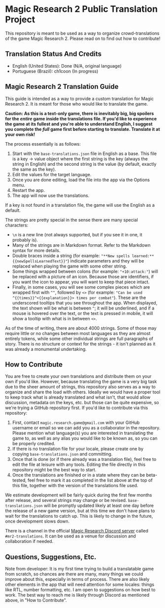 # Magic Research 2 Public Translation Project

This repository is meant to be used as a way to organize crowd-translations of the game Magic Research 2. Please read on to find out how to contribute!

## Translation Status And Credits

* English (United States): Done (N/A, original language)
* Portuguese (Brazil): ch1coon (In progress)

## Magic Research 2 Translation Guide

This guide is intended as a way to provide a custom translation for Magic Research 2. It is meant for those who would like to translate the game.

**Caution: As this is a text-only game, there is inevitably big, big spoilers for the _entire_ game inside the translations file. If you'd like to experience the game at its fullest and you're able to understand English, I suggest you complete the _full_ game first before starting to translate. Translate it at your own risk!**

The process essentially is as follows:

1. Start with the `base-translations.json` file in English as a base. This file is a key -> value object where the first string is the key (always the string in English) and the second string is the value (by default, exactly the same as the key).
2. Edit the values for the target language.
3. Once you are done editing, load the file into the app via the Options menu.
4. Restart the app.
5. The app will now use the translations.

If a key is not found in a translation file, the game will use the English as a default.

The strings are pretty special in the sense there are many special characters:

- `\n` is a new line (not always supported, but if you see it in one, it probably is).
- Many of the strings are in Markdown format. Refer to the Markdown syntax for more details.
- Double braces inside a string (for example: `"**New spells learned:** {{newSpellsLearnedText}}"`) indicate parameters and they will be replaced when playing the game with some other string.
- Some things wrapped between colons (for example: `"+10:attack:"`) will be replaced with a picture of an icon. Because those are identifiers, if you want the icon to appear, you will want to keep that piece intact.
- Finally, in some cases, you will see some complex pieces which are wrapped first with `^^`, followed by `<>` (for example: `"Can be used ^{{times}}^<{{explanation}}> times per combat"`). These are the underscored tooltips that you see throughout the app. When displayed, the text shown will be what is between `^`; it will be underlined, and if a mouse is hovered over the text, or the text is pressed in mobile, it will show a tooltip with what is in between `<>`.

As of the time of writing, there are about 4000 strings. Some of those may require little or no changes between most languages as they are almost entirely tokens, while some other individual strings are full paragraphs of story. There is no structure or context for the strings - it isn't planned as it was already a monumental undertaking.

## How to Contribute

You are free to create your own translations and distribute them on your own if you'd like. However, because translating the game is a very big task due to the sheer amount of strings, this repository also serves as a way to organize and share the load with others. Ideally we would have a proper tool to keep track what is already translated and what isn't, that would allow discussion, metadata on the keys, etc. but those can be quite expensive, so we're trying a GitHub repository first. If you'd like to contribute via this repository:

1. First, contact `magic.research.game@gmail.com` with your GitHub username or email so we can add you as a collaborator in the repository. Please mention what language(s) you are interested in translating the game to, as well as any alias you would like to be known as, so you can be properly credited.
2. If there is no translation file for your locale, please create one by copying `base-translations.json` and committing.
3. Once that is done (or if there already was a translation file), feel free to edit the file at leisure with any tools. Editing the file directly in this repository might be the best way to start.
4. Once the translations are finished or in a state where they can be beta-tested, feel free to mark it as completed in the list above at the top of this file, together with the version of the translations file used.

We estimate development will be fairly quick during the first few months after release, and several strings may change or be revised. `base-translations.json` will be promptly updated likely at least one day before the release of a new game version, but at this time we don't have plans to wait for the translations to catch up. This is likely to change in the future, once development slows down.

There is a channel in the official [Magic Research Discord server](https://discord.gg/bPhGsaqR9d) called `#mr2-translations`. It can be used as a venue for discussion and collaboration if needed.

## Questions, Suggestions, Etc.

Note from developer: It is my first time trying to build a translatable game from scratch, so chances are there are many, many things we could improve about this, especially in terms of process. There are also likely other elements in the app that will need attention for some locales: things like RTL, number formatting, etc. I am open to suggestions on how best to work. The best way to reach me is likely through Discord as mentioned above, in "How to Contribute".
